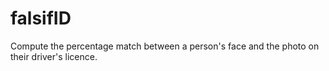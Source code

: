 # falsifID

Compute the percentage match between a person's face and the photo on their driver's licence.
